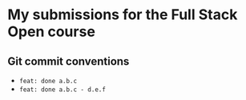 # My submissions for the Full Stack Open course

## Git commit conventions

- `feat: done a.b.c`
- `feat: done a.b.c - d.e.f`